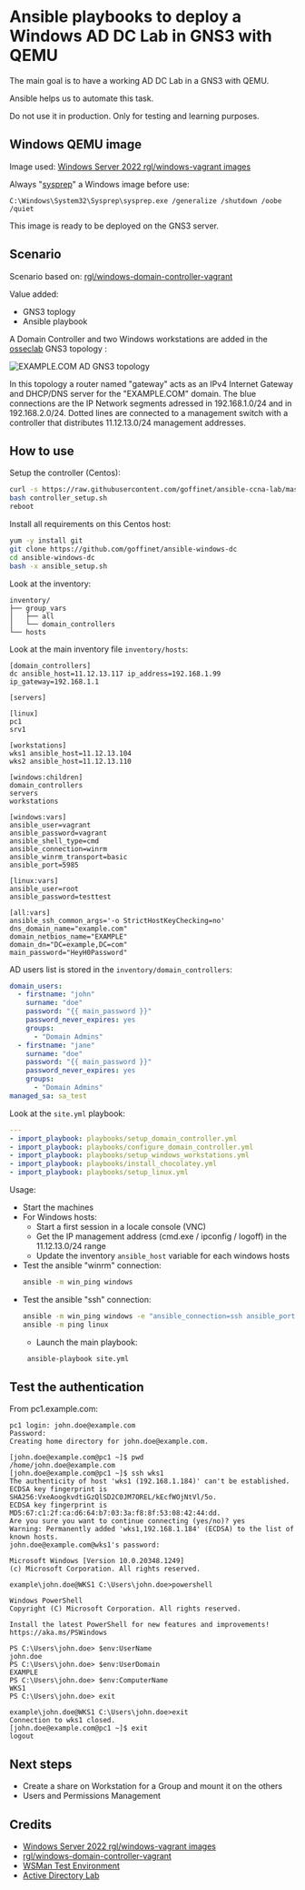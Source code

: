 # Ansible playbooks to deploy a Windows AD DC Lab in GNS3 with QEMU

The main goal is to have a working AD DC Lab in a GNS3 with QEMU.

Ansible helps us to automate this task.

Do not use it in production. Only for testing and learning purposes.

## Windows QEMU image

Image used: [Windows Server 2022 rgl/windows-vagrant images](https://github.com/rgl/windows-vagrant)

Always "[sysprep](https://en.wikipedia.org/wiki/Sysprep)" a Windows image before use:

```
C:\Windows\System32\Sysprep\sysprep.exe /generalize /shutdown /oobe /quiet
```

This image is ready to be deployed on the GNS3 server.

## Scenario

Scenario based on: [rgl/windows-domain-controller-vagrant](https://github.com/rgl/windows-domain-controller-vagrant)

Value added:

- GNS3 toplogy
- Ansible playbook

A Domain Controller and two Windows workstations are added in the [osseclab](https://github.com/goffinet/ansible-ccna-lab/blob/master/inventories/custom/osseclab/hosts) GNS3 topology :

![EXAMPLE.COM AD GNS3 topology](gns3_topology.png)

In this topology a router named "gateway" acts as an IPv4 Internet Gateway and DHCP/DNS server for the "EXAMPLE.COM" domain. The blue connections are the IP Network segments adressed in 192.168.1.0/24 and in 192.168.2.0/24. Dotted lines are connected to a management switch with a controller that distributes 11.12.13.0/24 management addresses.

## How to use

Setup the controller (Centos):

```bash
curl -s https://raw.githubusercontent.com/goffinet/ansible-ccna-lab/master/tests/setup-controller.sh -o controller_setup.sh
bash controller_setup.sh
reboot
```

Install all requirements on this Centos host:

```bash
yum -y install git
git clone https://github.com/goffinet/ansible-windows-dc
cd ansible-windows-dc
bash -x ansible_setup.sh
```

Look at the inventory:

```
inventory/
├── group_vars
│   ├── all
│   └── domain_controllers
└── hosts
```

Look at the main inventory file `inventory/hosts`:

```
[domain_controllers]
dc ansible_host=11.12.13.117 ip_address=192.168.1.99 ip_gateway=192.168.1.1

[servers]

[linux]
pc1
srv1

[workstations]
wks1 ansible_host=11.12.13.104
wks2 ansible_host=11.12.13.110

[windows:children]
domain_controllers
servers
workstations

[windows:vars]
ansible_user=vagrant
ansible_password=vagrant
ansible_shell_type=cmd
ansible_connection=winrm
ansible_winrm_transport=basic
ansible_port=5985

[linux:vars]
ansible_user=root
ansible_password=testtest

[all:vars]
ansible_ssh_common_args='-o StrictHostKeyChecking=no'
dns_domain_name="example.com"
domain_netbios_name="EXAMPLE"
domain_dn="DC=example,DC=com"
main_password="HeyH0Password"
```

AD users list is stored in the `inventory/domain_controllers`:

```yaml
domain_users:
  - firstname: "john"
    surname: "doe"
    password: "{{ main_password }}"
    password_never_expires: yes
    groups:
      - "Domain Admins"
  - firstname: "jane"
    surname: "doe"
    password: "{{ main_password }}"
    password_never_expires: yes
    groups:
      - "Domain Admins"
managed_sa: sa_test
```

Look at the `site.yml` playbook:

```yaml
---
- import_playbook: playbooks/setup_domain_controller.yml
- import_playbook: playbooks/configure_domain_controller.yml
- import_playbook: playbooks/setup_windows_workstations.yml
- import_playbook: playbooks/install_chocolatey.yml
- import_playbook: playbooks/setup_linux.yml
```

Usage:

- Start the machines
- For Windows hosts:
    - Start a first session in a locale console (VNC)
    - Get the IP management address (cmd.exe / ipconfig / logoff) in the 11.12.13.0/24 range
    - Update the inventory `ansible_host` variable for each windows hosts
- Test the ansible "winrm" connection:
  ```bash
  ansible -m win_ping windows
  ```
- Test the ansible "ssh" connection:
  ```bash
  ansible -m win_ping windows -e "ansible_connection=ssh ansible_port=22"
  ansible -m ping linux
  ```
  - Launch the main playbook:
  ```bash
   ansible-playbook site.yml
  ```

## Test the authentication

From pc1.example.com:

```
pc1 login: john.doe@example.com
Password:
Creating home directory for john.doe@example.com.

[john.doe@example.com@pc1 ~]$ pwd
/home/john.doe@example.com
[john.doe@example.com@pc1 ~]$ ssh wks1
The authenticity of host 'wks1 (192.168.1.184)' can't be established.
ECDSA key fingerprint is SHA256:VxeAoogkvdtiGzQlSD2C0JM7OREL/kEcfWOjNtVl/5o.
ECDSA key fingerprint is MD5:67:c1:2f:ca:d6:64:b7:03:3a:f8:8f:53:08:42:44:dd.
Are you sure you want to continue connecting (yes/no)? yes
Warning: Permanently added 'wks1,192.168.1.184' (ECDSA) to the list of known hosts.
john.doe@example.com@wks1's password:

Microsoft Windows [Version 10.0.20348.1249]
(c) Microsoft Corporation. All rights reserved.

example\john.doe@WKS1 C:\Users\john.doe>powershell

Windows PowerShell
Copyright (C) Microsoft Corporation. All rights reserved.

Install the latest PowerShell for new features and improvements! https://aka.ms/PSWindows

PS C:\Users\john.doe> $env:UserName
john.doe
PS C:\Users\john.doe> $env:UserDomain
EXAMPLE
PS C:\Users\john.doe> $env:ComputerName
WKS1
PS C:\Users\john.doe> exit

example\john.doe@WKS1 C:\Users\john.doe>exit
Connection to wks1 closed.
[john.doe@example.com@pc1 ~]$ exit
logout
```

## Next steps

- Create a share on Workstation for a Group and mount it on the others
- Users and Permissions Management

## Credits

- [Windows Server 2022 rgl/windows-vagrant images](https://github.com/rgl/windows-vagrant)
- [rgl/windows-domain-controller-vagrant](https://github.com/rgl/windows-domain-controller-vagrant)
- [WSMan Test Environment](https://github.com/jborean93/wsman-environment)
- [Active Directory Lab](https://github.com/alebov/AD-lab)
